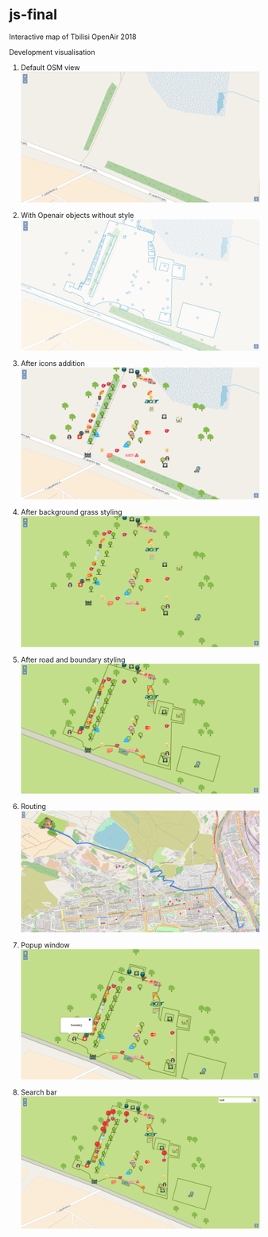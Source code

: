 # js-final

Interactive map of Tbilisi OpenAir 2018

Development visualisation

1. Default OSM view
![Default osm view](screenshots/1.Default_OSM_view.png "Default osm view")

2. With Openair objects without style
![With_Openair_objects_without_style](screenshots/2.With_Openair_objects_without_style.png "With_Openair_objects_without_style")

3. After icons addition
![After_icons_addition.png](screenshots/3.After_icons_addition.png "3.After_icons_addition.png")

4. After background grass styling
![After_background_grass_styling.png](screenshots/4.After_background_grass_styling.png "4.After_background_grass_styling.png")

5. After road and boundary styling
![After_road_and_boundary_styling.png](screenshots/5.After_road_and_boundary_styling.png "5.After_road_and_boundary_styling.png")

6. Routing
![Routing.png](screenshots/6.Routing.png "6.Routing.png")

7. Popup window
![7.Popup_Window.png](screenshots/7.Popup_Window.png "7.Popup_Window.png")

8. Search bar
![8.Search_bar.png](screenshots/8.Search_bar.png "8.Search_bar.png")

